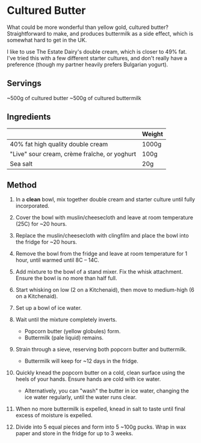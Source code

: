 # Cultured Butter

What could be more wonderful than yellow gold, cultured butter? Straightforward to make, and produces buttermilk as a side effect, which is somewhat hard to get in the UK.

I like to use The Estate Dairy's double cream, which is closer to 49% fat. I've tried this with a few different starter cultures, and don't really have a preference (though my partner heavily prefers Bulgarian yogurt).

## Servings

~500g of cultured butter
~500g of cultured buttermilk

## Ingredients

|                                              | Weight |
| -------------------------------------------- | ------ |
| 40% fat high quality double cream            | 1000g  |
| "Live" sour cream, crème fraîche, or yoghurt | 100g   |
| Sea salt                                     | 20g    |

## Method

1. In a **clean** bowl, mix together double cream and starter culture until fully incorporated.
2. Cover the bowl with muslin/cheesecloth and leave at room temperature (25C) for ~20 hours.
3. Replace the muslin/cheesecloth with clingfilm and place the bowl into the fridge for ~20 hours.
4. Remove the bowl from the fridge and leave at room temperature for 1 hour, until warmed until 8C – 14C.
5. Add mixture to the bowl of a stand mixer. Fix the whisk attachment. Ensure the bowl is no more than half full.
6. Start whisking on low (2 on a Kitchenaid), then move to medium-high (6 on a Kitchenaid).
7. Set up a bowl of ice water.
8. Wait until the mixture completely inverts.
   - Popcorn butter (yellow globules) form.
   - Buttermilk (pale liquid) remains.
9. Strain through a sieve, reserving both popcorn butter and buttermilk.
   - Buttermilk will keep for ~12 days in the fridge.
10. Quickly knead the popcorn butter on a cold, clean surface using the heels of your hands. Ensure hands are cold with ice water.

    - Alternatively, you can "wash" the butter in ice water, changing the ice water regularly, until the water runs clear.

11. When no more buttermilk is expelled, knead in salt to taste until final excess of moisture is expelled.
12. Divide into 5 equal pieces and form into 5 ~100g pucks. Wrap in wax paper and store in the fridge for up to 3 weeks.
